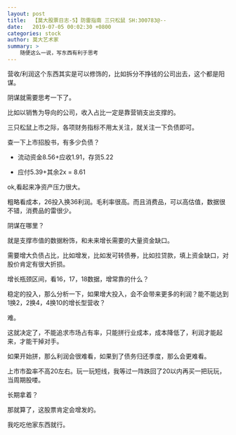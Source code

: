 ```yaml
---
layout: post
title:  【莫大股票日志-5】防雷指南 三只松鼠 SH:300783@--
date:   2019-07-05 00:02:30 +0800
categories: stock 
author: 莫大艺术家
summary: >
    随便这么一说，写东西有利于思考
---
```


营收/利润这个东西其实是可以修饰的，比如拆分不挣钱的公司出去，这个都是阳谋。

阴谋就需要思考一下了。

比如以销售为导向的公司，收入占比一定是靠营销支出支撑的。

三只松鼠上市之际，各项财务指标不用太关注，就关注一下负债即可。

查一下上市招股书，有多少负债？

+ 流动资金8.56+应收1.91，存货5.22
- 应付5.39+其余2x = 8.61

ok,看起来净资产压力很大。

粗略看成本，26投入换36利润。毛利率很高。而且消费品，可以高估值，数据很不错，消费品的雷很少。

阴谋在哪里？

就是支撑市值的数据粉饰，和未来增长需要的大量资金缺口。

需要增大负债占比，比如增发，比如发可转债券，比如拉贷款，填上资金缺口，对股价肯定有很大折损。


增长瓶颈区间，看16，17，18数据，增常靠的什么？

稳定的投入，那么分析一下，如果增大投入，会不会带来更多的利润？能不能达到1换2，2换4，4换10的增长型营收？

难。

这就决定了，不能追求市场占有率，只能拼行业成本，成本降低了，利润才能起来，才能干掉对手。



如果开始拼，那么利润会很难看，如果到了债务归还季度，那么会更难看。


上市市盈率不高20左右。玩一玩短线，我等过一阵跌回了20以内再买一把玩玩，当周期股喽。

长期拿着？

那就算了，这股票肯定会增发的。

我吃吃他家东西就行。









